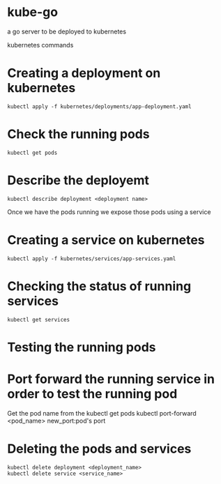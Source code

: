 # kube-go

a go server to be deployed to kubernetes

kubernetes commands

# Creating a deployment on kubernetes
```
kubectl apply -f kubernetes/deployments/app-deployment.yaml
```
# Check the running pods
```
kubectl get pods
```
# Describe the deployemt 
```
kubectl describe deployment <deployment name>
```
Once we have the pods running we expose those pods using a service
# Creating a service on kubernetes
```
kubectl apply -f kubernetes/services/app-services.yaml
```
# Checking the status of running services
```
kubectl get services
```
# Testing the running pods
# Port forward the running service in order to test the running pod
Get the pod name from the kubectl get pods
kubectl port-forward <pod_name> new_port:pod's port

# Deleting the pods and services
```
kubectl delete deployment <deployment_name>
kubectl delete service <service_name>
```

